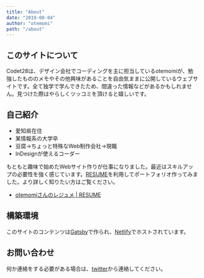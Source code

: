 ```yaml
---
title: "About"
date: "2019-08-04"
author: "otemomi"
path: "/about"
---
```


## このサイトについて
Codet28は、デザイン会社でコーディングを主に担当しているotemomiが、勉強したもののメモやその他興味があることを自由気ままに公開しているウェブサイトです。全て独学で学んできたため、間違った情報などがあるかもしれません。見つけた際はやらしくツッコミを頂けると嬉しいです。

## 自己紹介
- 愛知県在住
- 某情報系の大学卒
- 豆腐→ちょっと特殊なWeb制作会社→現職
- InDesignが使えるコーダー

もともと趣味で始めたWebサイト作りが仕事になりました。最近はスキルアップの必要性を強く感じています。[RESUME](https://www.resume.id/)を利用してポートフォリオ作ってみました。より詳しく知りたい方はご覧ください。
- [otemomiさんのレジュメ | RESUME](https://www.resume.id/otemomi)

## 構築環境
このサイトのコンテンツは[Gatsby](https://www.gatsbyjs.org/)で作られ、[Netlify](https://www.netlify.com/)でホストされています。


## お問い合わせ
何か連絡をする必要がある場合は、[twitter](https://twitter.com/otemomi)から連絡してください。

